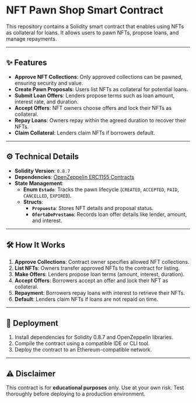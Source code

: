 
# NFT Pawn Shop Smart Contract

This repository contains a Solidity smart contract that enables using NFTs as collateral for loans. It allows users to pawn NFTs, propose loans, and manage repayments.

---

## ✨ Features

- **Approve NFT Collections**: Only approved collections can be pawned, ensuring security and value.
- **Create Pawn Proposals**: Users list NFTs as collateral for potential loans.
- **Submit Loan Offers**: Lenders propose terms such as loan amount, interest rate, and duration.
- **Accept Offers**: NFT owners choose offers and lock their NFTs as collateral.
- **Repay Loans**: Owners repay within the agreed duration to recover their NFTs.
- **Claim Collateral**: Lenders claim NFTs if borrowers default.

---

## ⚙️ Technical Details

- **Solidity Version**: `0.8.7`
- **Dependencies**: [OpenZeppelin ERC1155 Contracts](https://docs.openzeppelin.com/contracts/4.x/erc1155)
- **State Management**:
  - **Enum `Estado`**: Tracks the pawn lifecycle (`CREATED`, `ACCEPTED`, `PAID`, `CANCELLED`, `EXPIRED`).
  - **Structs**:
    - **`Propuesta`**: Stores NFT details and proposal status.
    - **`OfertaDePrestamo`**: Records loan offer details like lender, amount, and interest.

---

## 🛠️ How It Works

1. **Approve Collections**: Contract owner specifies allowed NFT collections.
2. **List NFTs**: Owners transfer approved NFTs to the contract for listing.
3. **Make Offers**: Lenders propose loan terms (amount, interest, duration).
4. **Accept Offers**: Borrowers accept an offer and lock their NFT as collateral.
5. **Repayment**: Borrowers repay loans with interest to retrieve their NFTs.
6. **Default**: Lenders claim NFTs if loans are not repaid on time.

---

## 🚀 Deployment

1. Install dependencies for Solidity 0.8.7 and OpenZeppelin libraries.
2. Compile the contract using a compatible IDE or CLI tool.
3. Deploy the contract to an Ethereum-compatible network.

---

## ⚠️ Disclaimer

This contract is for **educational purposes** only. Use at your own risk. Test thoroughly before deploying to a production environment.
